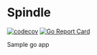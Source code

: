 # Spindle

[![codecov](https://codecov.io/gh/itimky/spindle/graph/badge.svg?token=99CONVFLIL)](https://codecov.io/gh/itimky/spindle)
[![Go Report Card](https://goreportcard.com/badge/github.com/itimky/spindle)](https://goreportcard.com/report/github.com/itimky/spindle)

Sample go app
